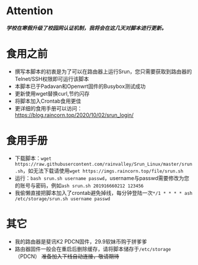 # Attention
***学校在寒假升级了校园网认证机制，我将会在这几天对脚本进行更新。***
# 食用之前
* 撰写本脚本的初衷是为了可以在路由器上运行Srun，您只需要获取到路由器的Telnet/SSH权限即可运行该脚本
* 本脚本已于Padavan和Openwrt固件的Busybox测试成功
* 更新使用wget替换curl,节约闪存
* 将脚本加入Crontab食用更佳
* 更详细的食用手册可以访问：https://blog.raincorn.top/2020/10/02/srun_login/

# 食用手册
* 下载脚本：`wget https://raw.githubusercontent.com/rainvalley/Srun_Linux/master/srun.sh`，如无法下载请使用`wget https://imgs.raincorn.top/file/srun.sh`
* 运行：`bash srun.sh username passwd`，username与passwd需要修改为您的账号与密码，例如`ash srun.sh 201916660212 123456`
* 我偷懒直接把脚本加入了crontab避免掉线，每分钟登陆一次`*/1 * * * * ash /etc/storage/srun.sh username passwd`

# 其它
* 我的路由器是斐讯K2 PDCN固件，29.9软妹币购于拼爹爹
* 路由器固件一般会在重启后删除缓存，请将脚本储存于`/etc/storage`（PDCN）
~~准备加入下线自动连接，敬请期待~~
